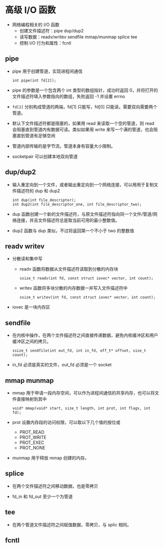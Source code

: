 # 高级 I/O 函数

- 网络编程相关的 I/O 函数
    - 创建文件描述符：pipe dup/dup2
    - 读写数据：readv/writev sendfile mmap/munmap splice tee
    - 控制 I/O 行为和属性：fcntl

## pipe

- pipe 用于创建管道，实现进程间通信
    ```
    int pipe(int fd[2]);
    ```

- pipe 的参数是一个包含两个 int 类型的数组指针，成功时返回 0，并将打开的文件描述符填入参数指向的数组，失败返回 -1 并设置 errno

- `fd[2]` 分别构成管道的两端，fd[1] 只能写，fd[0] 只能读。需要双向需要两个管道。

- 默认下文件描述符都是阻塞的，如果用 read 来读取一个空的管道，则 read 会阻塞直到管道内有数据可读。类似如果用 write 来写一个满的管道，也会阻塞直到管道有足够空闲

- 管道内部传输的是字节流。管道本身有容量大小限制。

- socketpair 可以创建本地双向管道

## dup/dup2

- 输入重定向到一个文件，或者输出重定向到一个网络连接，可以用用于复制文件描述符的 dup 和 dup2
    ```
    int dup(int file_descriptor);
    int dup2(int file_descriptor_one, int file_descriptor_two);
    ```

- dup 函数创建一个新的文件描述符，与原文件描述符指向同一个文件/管道/网络连接，并且文件描述符总是取当前可用的最小整数值。

- dup2 函数与 dup 类似，不过将返回第一个不小于 two 的整数值

## readv writev

- 分散读和集中写
    - readv 函数将数据从文件描述符读取到分散的内存块
        ```
        ssize_t readv(int fd, const struct iovec* vector, int count);
        ```
    - writev 函数将多块分散的内存数据一并写入文件描述符中
        ```
        ssize_t writev(int fd, const struct iovec* vector, int count);
        ```

- iovec 是一块内存区

## sendfile

- 在内核中操作，在两个文件描述符之间直接传递数据，避免内核缓冲区和用户缓冲区之间的拷贝。
    ```
    ssize_t sendfile(int out_fd, int in_fd, off_t* offset, size_t count);
    ```

- in_fd 必须是真实的文件，out_fd 必须是一个 socket

## mmap munmap

- mmap 用于申请一段内存空间，可以作为进程间通信的共享内存，也可以将文件直接映射到其中
    ```
    void* mmap(void* start, size_t length, int prot, int flags, int fd);
    ```

- prot 设置内存段的访问权限，可以取以下几个值的按位或
    - PROT_READ
    - PROT_WRITE
    - PROT_EXEC
    - PROT_NONE

- munmap 用于释放 mmap 创建的内存。

## splice

- 在两个文件描述符之间移动数据，也是零拷贝

- fd_in 和 fd_out 至少一个为管道

## tee

- 在两个管道文件描述符之间赋值数据，零拷贝，与 splic 相同。

## fcntl



